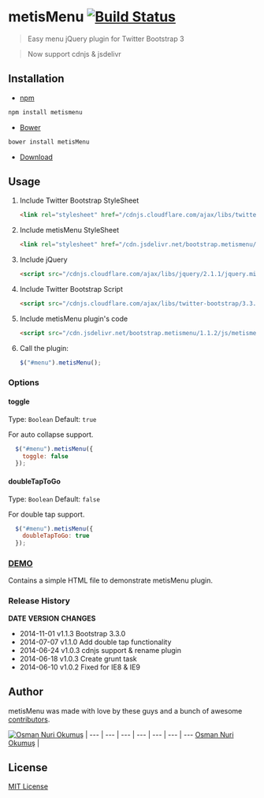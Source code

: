 # metisMenu [![Build Status](https:/secure.travis-ci.org/onokumus/metisMenu.png?branch=master)](https:/travis-ci.org/onokumus/metisMenu)

> Easy menu jQuery plugin for Twitter Bootstrap 3

> Now support cdnjs & jsdelivr


## Installation

* [npm](http:/npmjs.org/)

```bash
npm install metismenu
```

* [Bower](http:/bower.io)

```bash
bower install metisMenu
```

* [Download](https:/github.com/onokumus/metisMenu/archive/master.zip)

## Usage

1. Include Twitter Bootstrap StyleSheet

    ```html
    <link rel="stylesheet" href="/cdnjs.cloudflare.com/ajax/libs/twitter-bootstrap/3.3.0/css/bootstrap.min.css">
    ```

2. Include metisMenu StyleSheet

    ```html
    <link rel="stylesheet" href="/cdn.jsdelivr.net/bootstrap.metismenu/1.1.2/css/metismenu.min.css">
    ```

3. Include jQuery

    ```html
    <script src="/cdnjs.cloudflare.com/ajax/libs/jquery/2.1.1/jquery.min.js"></script>
    ```

4. Include Twitter Bootstrap Script

    ```html
    <script src="/cdnjs.cloudflare.com/ajax/libs/twitter-bootstrap/3.3.0/js/bootstrap.min.js"></script>
    ```

5. Include metisMenu plugin's code

    ```html
    <script src="/cdn.jsdelivr.net/bootstrap.metismenu/1.1.2/js/metismenu.min.js"></script>
    ```

6. Call the plugin:

    ```javascript
    $("#menu").metisMenu();
    ```

### Options

#### toggle
Type: `Boolean`
Default: `true`

For auto collapse support.

```javascript
  $("#menu").metisMenu({
    toggle: false
  });
```

#### doubleTapToGo
Type: `Boolean`
Default: `false`

For double tap support.

```javascript
  $("#menu").metisMenu({
    doubleTapToGo: true
  });
```


### [DEMO](http:/demo.onokumus.com/metisMenu/)

Contains a simple HTML file to demonstrate metisMenu plugin.

### Release History
**DATE**       **VERSION**   **CHANGES**
* 2014-11-01   v1.1.3        Bootstrap 3.3.0
* 2014-07-07   v1.1.0	       Add double tap functionality
* 2014-06-24   v1.0.3	       cdnjs support & rename plugin
* 2014-06-18   v1.0.3        Create grunt task
* 2014-06-10   v1.0.2        Fixed for IE8 & IE9


## Author

metisMenu was made with love by these guys and a bunch of awesome [contributors](https:/github.com/onokumus/metisMenu/graphs/contributors).

[![Osman Nuri Okumuş](https:/0.gravatar.com/avatar/4fa374411129d6f574c33e4753ec402e?s=70)](http:/onokumus.com) |
--- | --- | --- | --- | --- | --- | ---
[Osman Nuri Okumuş](http:/onokumus.com) |


## License

[MIT License](https:/github.com/onokumus/metisMenu/blob/master/LICENSE)
